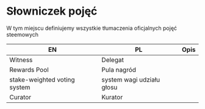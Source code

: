 # Słowniczek pojęć

W tym miejscu definiujemy wszystkie tłumaczenia oficjalnych pojęć steemowych

| EN | PL | Opis |
| -- | -- | -----|
| Witness | Delegat | |
| Rewards Pool | Pula nagród | |
| stake-weighted voting system | system wagi udziału głosu | |
| Curator | Kurator | |
